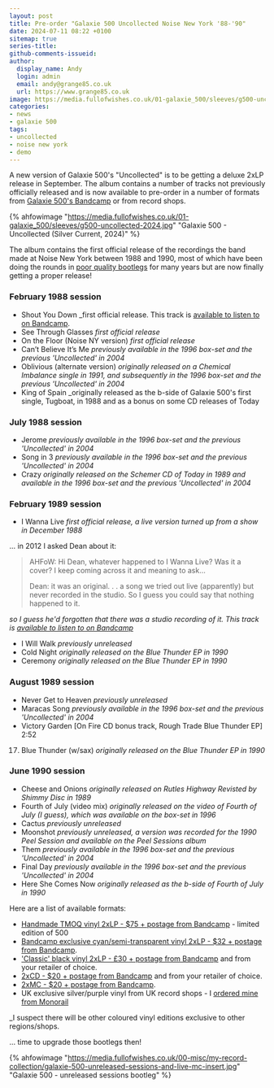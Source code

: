 ```yaml
---
layout: post
title: Pre-order "Galaxie 500 Uncollected Noise New York '88-'90"
date: 2024-07-11 08:22 +0100
sitemap: true
series-title:
github-comments-issueid:
author:
  display_name: Andy
  login: admin
  email: andy@grange85.co.uk
  url: https://www.grange85.co.uk
image: https://media.fullofwishes.co.uk/01-galaxie_500/sleeves/g500-uncollected-2024.jpg
categories:
- news
- galaxie 500
tags:
- uncollected
- noise new york
- demo
---
```

A new version of Galaxie 500's "Uncollected" is to be getting a deluxe 2xLP release in September. The album contains a number of tracks not previously officially released and is now available to pre-order in a number of formats from [Galaxie 500's Bandcamp](https://galaxie500.bandcamp.com/album/uncollected-noise-new-york-88-90) or from record shops.

{% ahfowimage "https://media.fullofwishes.co.uk/01-galaxie_500/sleeves/g500-uncollected-2024.jpg" "Galaxie 500 - Uncollected (Silver Current, 2024)" %}

The album contains the first official release of the recordings the band made at Noise New York between 1988 and 1990, most of which have been doing the rounds in [poor quality bootlegs](/2023/08/17/my-record-collection-061-galaxie-500-unreleased-sessions-and-live-at-the-rat/) for many years but are now finally getting a proper release!

### February 1988 session

 - Shout You Down _first official release. This track is [available to listen to on Bandcamp](https://galaxie500.bandcamp.com/track/shout-you-down).
 - See Through Glasses _first official release_
 - On the Floor (Noise NY version) _first official release_
 - Can’t Believe It’s Me _previously available in the 1996 box-set and the previous 'Uncollected' in 2004_
 - Oblivious (alternate version) _originally released on a Chemical Imbalance single in 1991, and subsequently in the 1996 box-set and the previous 'Uncollected' in 2004_
 - King of Spain _originally released as the b-side of Galaxie 500's first single, Tugboat, in 1988 and as a bonus on some CD releases of Today 

### July 1988 session

 - Jerome _previously available in the 1996 box-set and the previous 'Uncollected' in 2004_
 - Song in 3 _previously available in the 1996 box-set and the previous 'Uncollected' in 2004_
 - Crazy _originally released on the Schemer CD of Today in 1989 and available in the 1996 box-set and the previous 'Uncollected' in 2004_

### February 1989 session

 - I Wanna Live _first official release, a live version turned up from a show in December 1988_

 ... in 2012 I asked Dean about it:

 <blockquote>
      <p>AHFoW: Hi Dean, whatever happened to I Wanna Live? Was it a cover? I keep coming across it and meaning to ask...</p>
      <p>Dean: it was an original. . . a song we tried out live (apparently) but never recorded in the studio. So I guess you could say that nothing happened to it.</p>
 </blockquote>

_so I guess he'd forgotten that there was a studio recording of it. This track is [available to listen to on Bandcamp](https://galaxie500.bandcamp.com/track/i-wanna-live)_

 - I Will Walk _previously unreleased_
 - Cold Night _originally released on the Blue Thunder EP in 1990_
 - Ceremony  _originally released on the Blue Thunder EP in 1990_

### August 1989 session

 - Never Get to Heaven _previously unreleased_
 - Maracas Song _previously available in the 1996 box-set and the previous 'Uncollected' in 2004_
 - Victory Garden [On Fire CD bonus track, Rough Trade Blue Thunder EP] 2:52

17. Blue Thunder (w/sax) _originally released on the Blue Thunder EP in 1990_

### June 1990 session

 - Cheese and Onions _originally released on Rutles Highway Revisted by Shimmy Disc in 1989_
 - Fourth of July (video mix) _originally released on the video of Fourth of July (I guess), which was available on the box-set in 1996_
 - Cactus _previously unreleased_
 - Moonshot _previously unreleased, a version was recorded for the 1990 Peel Session and available on the Peel Sessions album_
 - Them _previously available in the 1996 box-set and the previous 'Uncollected' in 2004_
 - Final Day _previously available in the 1996 box-set and the previous 'Uncollected' in 2004_
 - Here She Comes Now _originally released as the b-side of Fourth of July in 1990_

Here are a list of available formats:

 - [Handmade TMOQ vinyl 2xLP - $75 + postage from Bandcamp](https://galaxie500.bandcamp.com/album/uncollected-noise-new-york-88-90) - limited edition of 500
 - [Bandcamp exclusive cyan/semi-transparent vinyl 2xLP - $32 + postage from Bandcamp](https://galaxie500.bandcamp.com/album/uncollected-noise-new-york-88-90).
 - ['Classic' black vinyl 2xLP  - £30 + postage from Bandcamp](https://galaxie500.bandcamp.com/album/uncollected-noise-new-york-88-90) and from your retailer of choice.
 - [2xCD - $20 + postage from Bandcamp](https://galaxie500.bandcamp.com/album/uncollected-noise-new-york-88-90) and from your retailer of choice.
 - [2xMC - $20 + postage from Bandcamp](https://galaxie500.bandcamp.com/album/uncollected-noise-new-york-88-90).
 - UK exclusive silver/purple vinyl from UK record shops - I [ordered mine from Monorail](https://monorailmusic.com/product/uncollected-noise-new-york-88-90/)

_I suspect there will be other coloured vinyl editions exclusive to other regions/shops.

... time to upgrade those bootlegs then!

{% ahfowimage "https://media.fullofwishes.co.uk/00-misc/my-record-collection/galaxie-500-unreleased-sessions-and-live-mc-insert.jpg" "Galaxie 500 - unreleased sessions bootleg" %}
